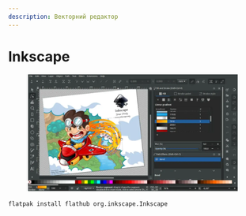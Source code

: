```yaml
---
description: Векторний редактор
---
```


# Inkscape

<figure><img src="../../.gitbook/assets/image (26).png" alt=""><figcaption></figcaption></figure>

```bash
flatpak install flathub org.inkscape.Inkscape
```
